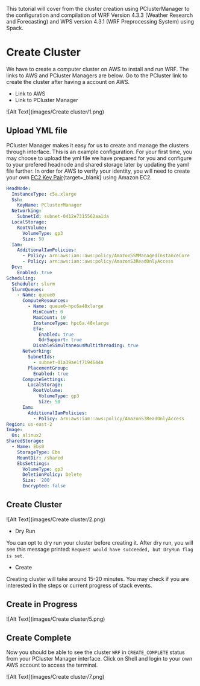 This tutorial will cover from the cluster creation using PClusterManager to the configuration and compilation of WRF Version 4.3.3 (Weather Research and Forecasting) and WPS version 4.3.1 (WRF Preprocessing System) using Spack.

# Create Cluster

We have to create a computer cluster on AWS to install and run WRF. The links to AWS and PCluster Managers are below. Go to the PCluster link to create the cluster after having a account on AWS.

* Link to AWS
* Link to PCluster Manager

![Alt Text](images/Create cluster/1.png)

## **Upload YML file**

PCluster Manager makes it easy for us to create and manage the clusters through interface. This is an example configuration. For your first time, you may choose to upload the yml file we have prepared for you and configure to your prefered headnode and shared storage later by updating the yaml file further. In order for AWS to verify your identity, you will need to create your own [EC2 Key Pair](https://docs.aws.amazon.com/AWSEC2/latest/UserGuide/create-key-pairs.html){target=_blank} using Amazon EC2.  

``` yaml linenums="1" title="YAML File"
HeadNode:
  InstanceType: c5a.xlarge
  Ssh:
    KeyName: PClusterManager
  Networking:
    SubnetId: subnet-0412e7315562aa1da
  LocalStorage:
    RootVolume:
      VolumeType: gp3
      Size: 50
  Iam:
    AdditionalIamPolicies:
      - Policy: arn:aws:iam::aws:policy/AmazonSSMManagedInstanceCore
      - Policy: arn:aws:iam::aws:policy/AmazonS3ReadOnlyAccess
  Dcv:
    Enabled: true
Scheduling:
  Scheduler: slurm
  SlurmQueues:
    - Name: queue0
      ComputeResources:
        - Name: queue0-hpc6a48xlarge
          MinCount: 0
          MaxCount: 10
          InstanceType: hpc6a.48xlarge
          Efa:
            Enabled: true
            GdrSupport: true
          DisableSimultaneousMultithreading: true
      Networking:
        SubnetIds:
          - subnet-01a39ae1f7194644a
        PlacementGroup:
          Enabled: true
      ComputeSettings:
        LocalStorage:
          RootVolume:
            VolumeType: gp3
            Size: 50
      Iam:
        AdditionalIamPolicies:
          - Policy: arn:aws:iam::aws:policy/AmazonS3ReadOnlyAccess
Region: us-east-2
Image:
  Os: alinux2
SharedStorage:
  - Name: Ebs0
    StorageType: Ebs
    MountDir: /shared
    EbsSettings:
      VolumeType: gp3
      DeletionPolicy: Delete
      Size: '200'
      Encrypted: false
```

## **Create Cluster**

![Alt Text](images/Create cluster/2.png)

* Dry Run

You can opt to dry run your cluster before creating it. After dry run, you will see this message printed: `Request would have succeeded, but DryRun flag is set`.


* Create

Creating cluster will take around 15-20 minutes. You may check if you are interested in the steps or current progress of stack events.

## **Create in Progress**

![Alt Text](images/Create cluster/5.png)

## **Create Complete**

Now you should be able to see the cluster `WRF` in `CREATE_COMPLETE` status from your PCluster Manager interface. Click on Shell and login to your own AWS account to access the terminal.
 
![Alt Text](images/Create cluster/7.png)

